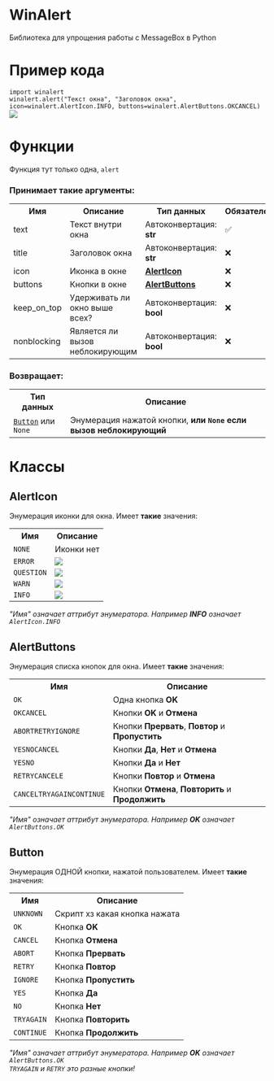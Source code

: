# WinAlert
Библиотека для упрощения работы с MessageBox в Python
<h1>Пример кода</h1>
<code>import winalert</code><br>
<code>winalert.alert("Текст окна", "Заголовок окна", icon=winalert.AlertIcon.INFO, buttons=winalert.AlertButtons.OKCANCEL)</code>
<img src="https://cdn.discordapp.com/attachments/881819180922445844/883804923756687370/T81Ob3H5y9VgAAAABJRU5ErkJggg.png">
<h1>Функции</h1>
Функция тут только одна, <code>alert</code>
<h3>Принимает такие аргументы:</h3>
<table>
  <tr>
    <th>Имя</th>
    <th>Описание</th>
    <th>Тип данных</th>
    <th>Обязателен?</th>
    <th>По умолчанию</th>
  </tr>
  <tr><td>text</td><td>Текст внутри окна</td><td>Автоконвертация: <b>str</b></td><td>✅</td><td>нету</td></tr>
  <tr><td>title</td><td>Заголовок окна</td><td>Автоконвертация: <b>str</b></td><td>❌</td><td><code>"WinAlert"</code></td></tr>
  <tr><td>icon</td><td>Иконка в окне</td><td><a href="https://github.com/2207-code/WinAlert#alerticon"><b>AlertIcon</b></a></td><td>❌</td><td><code>AlertIcon.NONE</code></td></tr>
  <tr><td>buttons</td><td>Кнопки в окне</td><td><a href="https://github.com/2207-code/WinAlert#alertbuttons"><b>AlertButtons</b></a></td><td>❌</td><td><code>AlertButtons.OK</code></td></tr>
  <tr><td>keep_on_top</td><td>Удерживать ли окно выше всех?</td><td>Автоконвертация: <b>bool</b></td><td>❌</td><td><code>True</code></td></tr>
  <tr><td>nonblocking</td><td>Является ли вызов неблокирующим</td><td>Автоконвертация: <b>bool</b></td><td>❌</td><td><code>False</code></td></tr>
</table>
<h3>Возвращает:</h3>
<table>
  <tr>
    <th>Тип данных</th>
    <th>Описание</th>
  </tr>
  <tr><td><a href="https://github.com/2207-code/WinAlert#button"><code>Button</code></a> или <code>None</code></td><td>Энумерация нажатой кнопки, <b>или <code>None</code> если вызов неблокирующий</b></td></tr>
</table>
<h1>Классы</h1>
<h2>AlertIcon</h2>
Энумерация иконки для окна. Имеет <b>такие</b> значения:<br>
<table>
  <tr>
    <th>Имя</th>
    <th>Описание</th>
  </tr>
  <tr><td><code>NONE</code></td><td>Иконки нет</td></tr>
  <tr><td><code>ERROR</code></td><td><img src="https://docs.microsoft.com/en-us/windows/win32/api/winuser/images/mb_iconhand.png"></img></td></tr>
  <tr><td><code>QUESTION</code></td><td><img src="https://docs.microsoft.com/en-us/windows/win32/api/winuser/images/mb_iconquestion.png"></img></td></tr>
  <tr><td><code>WARN</code></td><td><img src="https://docs.microsoft.com/en-us/windows/win32/api/winuser/images/mb_iconexclamation.png"></img></td></tr>
  <tr><td><code>INFO</code></td><td><img src="https://docs.microsoft.com/en-us/windows/win32/api/winuser/images/mb_iconasterisk.png"></img></td></tr>
</table>
<i>"Имя" означает аттрибут энумератора. Например <b>INFO</b> означает <code>AlertIcon.INFO</code></i>
<h2>AlertButtons</h2>
Энумерация списка кнопок для окна. Имеет <b>такие</b> значения:<br>
<table>
  <tr>
    <th>Имя</th>
    <th>Описание</th>
  </tr>
  <tr><td><code>OK</code></td><td>Одна кнопка <b>OK</b></td></tr>
  <tr><td><code>OKCANCEL</code></td><td>Кнопки <b>OK</b> и <b>Отмена</b></td></tr>
  <tr><td><code>ABORTRETRYIGNORE</code></td><td>Кнопки <b>Прервать</b>, <b>Повтор</b> и <b>Пропустить</b></td></tr>
  <tr><td><code>YESNOCANCEL</code></td><td>Кнопки <b>Да</b>, <b>Нет</b> и <b>Отмена</b></td></tr>
  <tr><td><code>YESNO</code></td><td>Кнопки <b>Да</b> и <b>Нет</b></td></tr>
  <tr><td><code>RETRYCANCELE</code></td><td>Кнопки <b>Повтор</b> и <b>Отмена</b></td></tr>
  <tr><td><code>CANCELTRYAGAINCONTINUE</code></td><td>Кнопки <b>Отмена</b>, <b>Повторить</b> и <b>Продолжить</b></td></tr>
</table>
<i>"Имя" означает аттрибут энумератора. Например <b>OK</b> означает <code>AlertButtons.OK</code></i>
<h2>Button</h2>
Энумерация ОДНОЙ кнопки, нажатой пользователем. Имеет <b>такие</b> значения:<br>
<table>
  <tr>
    <th>Имя</th>
    <th>Описание</th>
  </tr>
  <tr><td><code>UNKNOWN</code></td><td>Скрипт хз какая кнопка нажата</td></tr>
  <tr><td><code>OK</code></td><td>Кнопка <b>OK</b></td></tr>
  <tr><td><code>CANCEL</code></td><td>Кнопка <b>Отмена</b></td></tr>
  <tr><td><code>ABORT</code></td><td>Кнопка <b>Прервать</b></td></tr>
  <tr><td><code>RETRY</code></td><td>Кнопка <b>Повтор</b></td></tr>
  <tr><td><code>IGNORE</code></td><td>Кнопка <b>Пропустить</b></td></tr>
  <tr><td><code>YES</code></td><td>Кнопка <b>Да</b></td></tr>
  <tr><td><code>NO</code></td><td>Кнопка <b>Нет</b></td></tr>
  <tr><td><code>TRYAGAIN</code></td><td>Кнопка <b>Повторить</b></td></tr>
  <tr><td><code>CONTINUE</code></td><td>Кнопка <b>Продолжить</b></td></tr>
</table>
<i>"Имя" означает аттрибут энумератора. Например <b>OK</b> означает <code>AlertButtons.OK</code></i><br>
<i><code>TRYAGAIN</code> и <code>RETRY</code> это разные кнопки!</i>
